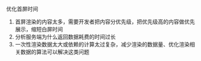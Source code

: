 优化首屏时间

1. 首屏渲染的内容太多，需要开发者把内容分优先级，把优先级高的内容做优先展示，缩短白屏时间
2. 分析服务端为什么返回数据耗费的时间过长
3. 一次性渲染数据太大或依赖的计算太过复杂，减少渲染的数据量、优化渲染相关数据的算法可以解决这类问题